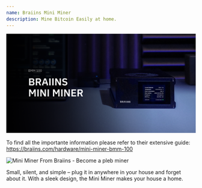 ```yaml
---
name: Braiins Mini Miner
description: Mine Bitcoin Easily at home.
---
```

![cover](assets/cover.webp)

To find all the importante information please refer to their extensive guide: https://braiins.com/hardware/mini-miner-bmm-100

![ Mini Miner From Braiins - Become a pleb miner  ](https://youtu.be/QXonFfguymw?si=_bq5pd_85xmUBZiw)

Small, silent, and simple – plug it in anywhere in your house and forget about it. With a sleek design, the Mini Miner makes your house a home.